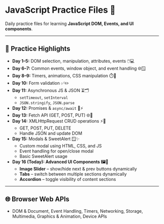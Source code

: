 # JavaScript Practice Files 📁

Daily practice files for learning **JavaScript DOM, Events, and UI components**.  

---

## 📝 Practice Highlights

- **Day 1–5:** DOM selection, manipulation, attributes, events 🖱️💻  
- **Day 6–7:** Common events, window object, and event handling 🌐🪟  
- **Day 8–9:** Timers, animations, CSS manipulation ⏱️🎨  
- **Day 10:** Form validation ✅✏️  
- **Day 11:** Asynchronous JS & JSON ⏳🗂️  
  - `setTimeout`, `setInterval`  
  - `JSON.stringify`, `JSON.parse`  
- **Day 12:** Promises & `async/await` 🔄⚡  
- **Day 13:** Fetch API (GET, POST, PUT) 🌐📡  
- **Day 14:** XMLHttpRequest CRUD operations ⚡📂  
  - GET, POST, PUT, DELETE  
  - Handle JSON and update DOM  
- **Day 15:** Modals & SweetAlert 🪟✨  
  - Custom modal using HTML, CSS, and JS  
  - Event handling for open/close modal  
  - Basic SweetAlert usage  
- **Day 16 (Today): Advanced UI Components 🖼️📑**  
  - **Image Slider** – show/hide next & prev buttons dynamically  
  - **Tabs** – switch between multiple sections dynamically  
  - **Accordion** – toggle visibility of content sections  

---

## 🌐 Browser Web APIs

- DOM & Document, Event Handling, Timers, Networking, Storage, Multimedia, Graphics & Animation, Device APIs  


